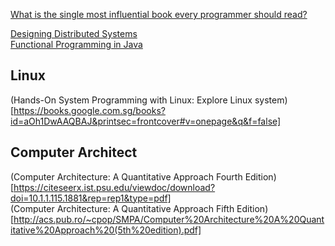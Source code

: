 [What is the single most influential book every programmer should read?](https://stackoverflow.com/questions/1711/what-is-the-single-most-influential-book-every-programmer-should-read)  

[Designing Distributed Systems](https://salttiger.com/designing-distributed-systems/)    
[Functional Programming in Java](https://salttiger.com/functional-programming-in-java-2/)    

## Linux ##  
(Hands-On System Programming with Linux: Explore Linux system)[https://books.google.com.sg/books?id=aOh1DwAAQBAJ&printsec=frontcover#v=onepage&q&f=false]  

## Computer Architect ##  
(Computer Architecture: A Quantitative Approach Fourth Edition)[https://citeseerx.ist.psu.edu/viewdoc/download?doi=10.1.1.115.1881&rep=rep1&type=pdf]  
(Computer Architecture: A Quantitative Approach Fifth Edition)[http://acs.pub.ro/~cpop/SMPA/Computer%20Architecture%20A%20Quantitative%20Approach%20(5th%20edition).pdf]  
